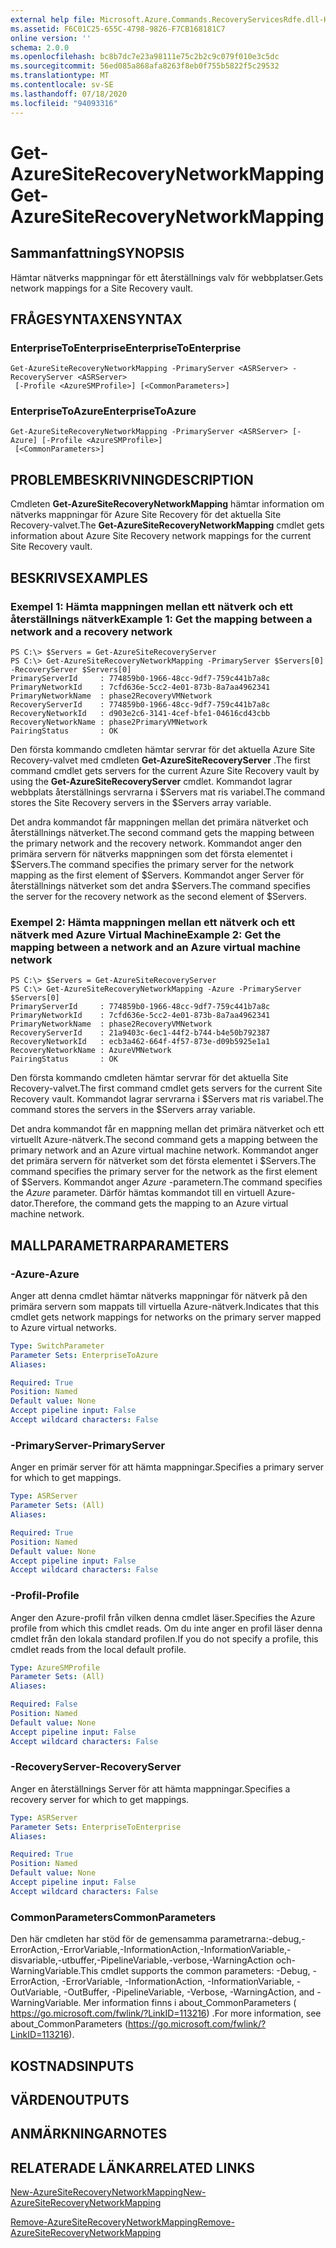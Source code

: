 ```yaml
---
external help file: Microsoft.Azure.Commands.RecoveryServicesRdfe.dll-Help.xml
ms.assetid: F6C01C25-655C-4798-9826-F7CB168181C7
online version: ''
schema: 2.0.0
ms.openlocfilehash: bc8b7dc7e23a98111e75c2b2c9c079f010e3c5dc
ms.sourcegitcommit: 56ed085a868afa8263f8eb0f755b5822f5c29532
ms.translationtype: MT
ms.contentlocale: sv-SE
ms.lasthandoff: 07/18/2020
ms.locfileid: "94093316"
---
```

# <span data-ttu-id="7f657-101">Get-AzureSiteRecoveryNetworkMapping</span><span class="sxs-lookup"><span data-stu-id="7f657-101">Get-AzureSiteRecoveryNetworkMapping</span></span>

## <span data-ttu-id="7f657-102">Sammanfattning</span><span class="sxs-lookup"><span data-stu-id="7f657-102">SYNOPSIS</span></span>
<span data-ttu-id="7f657-103">Hämtar nätverks mappningar för ett återställnings valv för webbplatser.</span><span class="sxs-lookup"><span data-stu-id="7f657-103">Gets network mappings for a Site Recovery vault.</span></span>

## <span data-ttu-id="7f657-104">FRÅGESYNTAXEN</span><span class="sxs-lookup"><span data-stu-id="7f657-104">SYNTAX</span></span>

### <span data-ttu-id="7f657-105">EnterpriseToEnterprise</span><span class="sxs-lookup"><span data-stu-id="7f657-105">EnterpriseToEnterprise</span></span>
```
Get-AzureSiteRecoveryNetworkMapping -PrimaryServer <ASRServer> -RecoveryServer <ASRServer>
 [-Profile <AzureSMProfile>] [<CommonParameters>]
```

### <span data-ttu-id="7f657-106">EnterpriseToAzure</span><span class="sxs-lookup"><span data-stu-id="7f657-106">EnterpriseToAzure</span></span>
```
Get-AzureSiteRecoveryNetworkMapping -PrimaryServer <ASRServer> [-Azure] [-Profile <AzureSMProfile>]
 [<CommonParameters>]
```

## <span data-ttu-id="7f657-107">PROBLEMBESKRIVNING</span><span class="sxs-lookup"><span data-stu-id="7f657-107">DESCRIPTION</span></span>
<span data-ttu-id="7f657-108">Cmdleten **Get-AzureSiteRecoveryNetworkMapping** hämtar information om nätverks mappningar för Azure Site Recovery för det aktuella Site Recovery-valvet.</span><span class="sxs-lookup"><span data-stu-id="7f657-108">The **Get-AzureSiteRecoveryNetworkMapping** cmdlet gets information about Azure Site Recovery network mappings for the current Site Recovery vault.</span></span>

## <span data-ttu-id="7f657-109">BESKRIVS</span><span class="sxs-lookup"><span data-stu-id="7f657-109">EXAMPLES</span></span>

### <span data-ttu-id="7f657-110">Exempel 1: Hämta mappningen mellan ett nätverk och ett återställnings nätverk</span><span class="sxs-lookup"><span data-stu-id="7f657-110">Example 1: Get the mapping between a network and a recovery network</span></span>
```
PS C:\> $Servers = Get-AzureSiteRecoveryServer
PS C:\> Get-AzureSiteRecoveryNetworkMapping -PrimaryServer $Servers[0] -RecoveryServer $Servers[0]
PrimaryServerId     : 774859b0-1966-48cc-9df7-759c441b7a8c
PrimaryNetworkId    : 7cfd636e-5cc2-4e01-873b-8a7aa4962341
PrimaryNetworkName  : phase2RecoveryVMNetwork
RecoveryServerId    : 774859b0-1966-48cc-9df7-759c441b7a8c
RecoveryNetworkId   : d903e2c6-3141-4cef-bfe1-04616cd43cbb
RecoveryNetworkName : phase2PrimaryVMNetwork
PairingStatus       : OK
```

<span data-ttu-id="7f657-111">Den första kommando cmdleten hämtar servrar för det aktuella Azure Site Recovery-valvet med cmdleten **Get-AzureSiteRecoveryServer** .</span><span class="sxs-lookup"><span data-stu-id="7f657-111">The first command cmdlet gets servers for the current Azure Site Recovery vault by using the **Get-AzureSiteRecoveryServer** cmdlet.</span></span>
<span data-ttu-id="7f657-112">Kommandot lagrar webbplats återställnings servrarna i $Servers mat ris variabel.</span><span class="sxs-lookup"><span data-stu-id="7f657-112">The command stores the Site Recovery servers in the $Servers array variable.</span></span>

<span data-ttu-id="7f657-113">Det andra kommandot får mappningen mellan det primära nätverket och återställnings nätverket.</span><span class="sxs-lookup"><span data-stu-id="7f657-113">The second command gets the mapping between the primary network and the recovery network.</span></span>
<span data-ttu-id="7f657-114">Kommandot anger den primära servern för nätverks mappningen som det första elementet i $Servers.</span><span class="sxs-lookup"><span data-stu-id="7f657-114">The command specifies the primary server for the network mapping as the first element of $Servers.</span></span>
<span data-ttu-id="7f657-115">Kommandot anger Server för återställnings nätverket som det andra $Servers.</span><span class="sxs-lookup"><span data-stu-id="7f657-115">The command specifies the server for the recovery network as the second element of $Servers.</span></span>

### <span data-ttu-id="7f657-116">Exempel 2: Hämta mappningen mellan ett nätverk och ett nätverk med Azure Virtual Machine</span><span class="sxs-lookup"><span data-stu-id="7f657-116">Example 2: Get the mapping between a network and an Azure virtual machine network</span></span>
```
PS C:\> $Servers = Get-AzureSiteRecoveryServer
PS C:\> Get-AzureSiteRecoveryNetworkMapping -Azure -PrimaryServer $Servers[0] 
PrimaryServerId     : 774859b0-1966-48cc-9df7-759c441b7a8c
PrimaryNetworkId    : 7cfd636e-5cc2-4e01-873b-8a7aa4962341
PrimaryNetworkName  : phase2RecoveryVMNetwork
RecoveryServerId    : 21a9403c-6ec1-44f2-b744-b4e50b792387
RecoveryNetworkId   : ecb3a462-664f-4f57-873e-d09b5925e1a1
RecoveryNetworkName : AzureVMNetwork
PairingStatus       : OK
```

<span data-ttu-id="7f657-117">Den första kommando cmdleten hämtar servrar för det aktuella Site Recovery-valvet.</span><span class="sxs-lookup"><span data-stu-id="7f657-117">The first command cmdlet gets servers for the current Site Recovery vault.</span></span>
<span data-ttu-id="7f657-118">Kommandot lagrar servrarna i $Servers mat ris variabel.</span><span class="sxs-lookup"><span data-stu-id="7f657-118">The command stores the servers in the $Servers array variable.</span></span>

<span data-ttu-id="7f657-119">Det andra kommandot får en mappning mellan det primära nätverket och ett virtuellt Azure-nätverk.</span><span class="sxs-lookup"><span data-stu-id="7f657-119">The second command gets a mapping between the primary network and an Azure virtual machine network.</span></span>
<span data-ttu-id="7f657-120">Kommandot anger det primära servern för nätverket som det första elementet i $Servers.</span><span class="sxs-lookup"><span data-stu-id="7f657-120">The command specifies the primary server for the network as the first element of $Servers.</span></span>
<span data-ttu-id="7f657-121">Kommandot anger *Azure* -parametern.</span><span class="sxs-lookup"><span data-stu-id="7f657-121">The command specifies the *Azure* parameter.</span></span>
<span data-ttu-id="7f657-122">Därför hämtas kommandot till en virtuell Azure-dator.</span><span class="sxs-lookup"><span data-stu-id="7f657-122">Therefore, the command gets the mapping to an Azure virtual machine network.</span></span>

## <span data-ttu-id="7f657-123">MALLPARAMETRAR</span><span class="sxs-lookup"><span data-stu-id="7f657-123">PARAMETERS</span></span>

### <span data-ttu-id="7f657-124">-Azure</span><span class="sxs-lookup"><span data-stu-id="7f657-124">-Azure</span></span>
<span data-ttu-id="7f657-125">Anger att denna cmdlet hämtar nätverks mappningar för nätverk på den primära servern som mappats till virtuella Azure-nätverk.</span><span class="sxs-lookup"><span data-stu-id="7f657-125">Indicates that this cmdlet gets network mappings for networks on the primary server mapped to Azure virtual networks.</span></span>

```yaml
Type: SwitchParameter
Parameter Sets: EnterpriseToAzure
Aliases: 

Required: True
Position: Named
Default value: None
Accept pipeline input: False
Accept wildcard characters: False
```

### <span data-ttu-id="7f657-126">-PrimaryServer</span><span class="sxs-lookup"><span data-stu-id="7f657-126">-PrimaryServer</span></span>
<span data-ttu-id="7f657-127">Anger en primär server för att hämta mappningar.</span><span class="sxs-lookup"><span data-stu-id="7f657-127">Specifies a primary server for which to get mappings.</span></span>

```yaml
Type: ASRServer
Parameter Sets: (All)
Aliases: 

Required: True
Position: Named
Default value: None
Accept pipeline input: False
Accept wildcard characters: False
```

### <span data-ttu-id="7f657-128">-Profil</span><span class="sxs-lookup"><span data-stu-id="7f657-128">-Profile</span></span>
<span data-ttu-id="7f657-129">Anger den Azure-profil från vilken denna cmdlet läser.</span><span class="sxs-lookup"><span data-stu-id="7f657-129">Specifies the Azure profile from which this cmdlet reads.</span></span>
<span data-ttu-id="7f657-130">Om du inte anger en profil läser denna cmdlet från den lokala standard profilen.</span><span class="sxs-lookup"><span data-stu-id="7f657-130">If you do not specify a profile, this cmdlet reads from the local default profile.</span></span>

```yaml
Type: AzureSMProfile
Parameter Sets: (All)
Aliases: 

Required: False
Position: Named
Default value: None
Accept pipeline input: False
Accept wildcard characters: False
```

### <span data-ttu-id="7f657-131">-RecoveryServer</span><span class="sxs-lookup"><span data-stu-id="7f657-131">-RecoveryServer</span></span>
<span data-ttu-id="7f657-132">Anger en återställnings Server för att hämta mappningar.</span><span class="sxs-lookup"><span data-stu-id="7f657-132">Specifies a recovery server for which to get mappings.</span></span>

```yaml
Type: ASRServer
Parameter Sets: EnterpriseToEnterprise
Aliases: 

Required: True
Position: Named
Default value: None
Accept pipeline input: False
Accept wildcard characters: False
```

### <span data-ttu-id="7f657-133">CommonParameters</span><span class="sxs-lookup"><span data-stu-id="7f657-133">CommonParameters</span></span>
<span data-ttu-id="7f657-134">Den här cmdleten har stöd för de gemensamma parametrarna:-debug,-ErrorAction,-ErrorVariable,-InformationAction,-InformationVariable,-disvariable,-utbuffer,-PipelineVariable,-verbose,-WarningAction och-WarningVariable.</span><span class="sxs-lookup"><span data-stu-id="7f657-134">This cmdlet supports the common parameters: -Debug, -ErrorAction, -ErrorVariable, -InformationAction, -InformationVariable, -OutVariable, -OutBuffer, -PipelineVariable, -Verbose, -WarningAction, and -WarningVariable.</span></span> <span data-ttu-id="7f657-135">Mer information finns i about_CommonParameters ( https://go.microsoft.com/fwlink/?LinkID=113216) .</span><span class="sxs-lookup"><span data-stu-id="7f657-135">For more information, see about_CommonParameters (https://go.microsoft.com/fwlink/?LinkID=113216).</span></span>

## <span data-ttu-id="7f657-136">KOSTNADS</span><span class="sxs-lookup"><span data-stu-id="7f657-136">INPUTS</span></span>

## <span data-ttu-id="7f657-137">VÄRDEN</span><span class="sxs-lookup"><span data-stu-id="7f657-137">OUTPUTS</span></span>

## <span data-ttu-id="7f657-138">ANMÄRKNINGAR</span><span class="sxs-lookup"><span data-stu-id="7f657-138">NOTES</span></span>

## <span data-ttu-id="7f657-139">RELATERADE LÄNKAR</span><span class="sxs-lookup"><span data-stu-id="7f657-139">RELATED LINKS</span></span>

[<span data-ttu-id="7f657-140">New-AzureSiteRecoveryNetworkMapping</span><span class="sxs-lookup"><span data-stu-id="7f657-140">New-AzureSiteRecoveryNetworkMapping</span></span>](./New-AzureSiteRecoveryNetworkMapping.md)

[<span data-ttu-id="7f657-141">Remove-AzureSiteRecoveryNetworkMapping</span><span class="sxs-lookup"><span data-stu-id="7f657-141">Remove-AzureSiteRecoveryNetworkMapping</span></span>](./Remove-AzureSiteRecoveryNetworkMapping.md)


